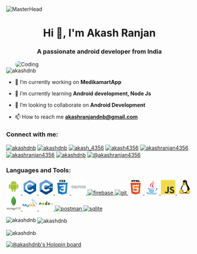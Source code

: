 ![MasterHead](https://1.bp.blogspot.com/-7A4WynwLsMw/XbBpCXG8fHI/AAAAAAAAMt4/uOa1bpLskYgrwGbllhSu2SDj_Mig8SXJQCLcBGAsYHQ/s1600/2000_600px.gif)
<h1 align="center">Hi 👋, I'm Akash Ranjan</h1>
<h3 align="center">A passionate android developer from India</h3>

<img align="right" alt="Coding" width="480" style="border-radius:20pt"
     src="https://user-images.githubusercontent.com/85953406/210246967-4b821047-02b2-4674-be2d-0790ae01ab05.gif">

<p align="left"> <img src="https://komarev.com/ghpvc/?username=akashdnb&label=Profile%20views&color=0e75b6&style=flat" alt="akashdnb" /> </p>

- 🔭 I’m currently working on **MedikamartApp**

- 🌱 I’m currently learning **Android development, Node Js**

- 👯 I’m looking to collaborate on **Android Development**

- 📫 How to reach me **akashranjandnb@gmail.com**

<h3 align="left">Connect with me:</h3>
<p align="left">
<a href="https://dev.to/akashdnb" target="blank"><img align="center" src="https://raw.githubusercontent.com/rahuldkjain/github-profile-readme-generator/master/src/images/icons/Social/devto.svg" alt="akashdnb" height="30" width="40" /></a>
<a href="https://linkedin.com/in/akashdnb" target="blank"><img align="center" src="https://raw.githubusercontent.com/rahuldkjain/github-profile-readme-generator/master/src/images/icons/Social/linked-in-alt.svg" alt="akashdnb" height="30" width="40" /></a>
<a href="https://instagram.com/akash_4356" target="blank"><img align="center" src="https://raw.githubusercontent.com/rahuldkjain/github-profile-readme-generator/master/src/images/icons/Social/instagram.svg" alt="akash_4356" height="30" width="40" /></a>
<a href="https://www.codechef.com/users/akash4356" target="blank"><img align="center" src="https://cdn.jsdelivr.net/npm/simple-icons@3.1.0/icons/codechef.svg" alt="akash4356" height="30" width="40" /></a>
<a href="https://www.hackerrank.com/akashranjan4356" target="blank"><img align="center" src="https://raw.githubusercontent.com/rahuldkjain/github-profile-readme-generator/master/src/images/icons/Social/hackerrank.svg" alt="akashranjan4356" height="30" width="40" /></a>
<a href="https://codeforces.com/profile/akashranjan4356" target="blank"><img align="center" src="https://raw.githubusercontent.com/rahuldkjain/github-profile-readme-generator/master/src/images/icons/Social/codeforces.svg" alt="akashranjan4356" height="30" width="40" /></a>
<a href="https://www.leetcode.com/akashdnb" target="blank"><img align="center" src="https://raw.githubusercontent.com/rahuldkjain/github-profile-readme-generator/master/src/images/icons/Social/leet-code.svg" alt="akashdnb" height="30" width="40" /></a>
<a href="https://www.hackerearth.com/@akashranjan4356" target="blank"><img align="center" src="https://raw.githubusercontent.com/rahuldkjain/github-profile-readme-generator/master/src/images/icons/Social/hackerearth.svg" alt="@akashranjan4356" height="30" width="40" /></a>
</p>

<h3 align="left">Languages and Tools:</h3>
<p align="left"> <a href="https://developer.android.com" target="_blank" rel="noreferrer"> <img src="https://raw.githubusercontent.com/devicons/devicon/master/icons/android/android-original-wordmark.svg" alt="android" width="40" height="40"/> </a> <a href="https://www.cprogramming.com/" target="_blank" rel="noreferrer"> <img src="https://raw.githubusercontent.com/devicons/devicon/master/icons/c/c-original.svg" alt="c" width="40" height="40"/> </a> <a href="https://www.w3schools.com/cpp/" target="_blank" rel="noreferrer"> <img src="https://raw.githubusercontent.com/devicons/devicon/master/icons/cplusplus/cplusplus-original.svg" alt="cplusplus" width="40" height="40"/> </a> <a href="https://www.w3schools.com/css/" target="_blank" rel="noreferrer"> <img src="https://raw.githubusercontent.com/devicons/devicon/master/icons/css3/css3-original-wordmark.svg" alt="css3" width="40" height="40"/> </a> <a href="https://expressjs.com" target="_blank" rel="noreferrer"> <img src="https://raw.githubusercontent.com/devicons/devicon/master/icons/express/express-original-wordmark.svg" alt="express" width="40" height="40"/> </a> <a href="https://firebase.google.com/" target="_blank" rel="noreferrer"> <img src="https://www.vectorlogo.zone/logos/firebase/firebase-icon.svg" alt="firebase" width="40" height="40"/> </a> <a href="https://git-scm.com/" target="_blank" rel="noreferrer"> <img src="https://www.vectorlogo.zone/logos/git-scm/git-scm-icon.svg" alt="git" width="40" height="40"/> </a> <a href="https://www.w3.org/html/" target="_blank" rel="noreferrer"> <img src="https://raw.githubusercontent.com/devicons/devicon/master/icons/html5/html5-original-wordmark.svg" alt="html5" width="40" height="40"/> </a> <a href="https://www.java.com" target="_blank" rel="noreferrer"> <img src="https://raw.githubusercontent.com/devicons/devicon/master/icons/java/java-original.svg" alt="java" width="40" height="40"/> </a> <a href="https://developer.mozilla.org/en-US/docs/Web/JavaScript" target="_blank" rel="noreferrer"> <img src="https://raw.githubusercontent.com/devicons/devicon/master/icons/javascript/javascript-original.svg" alt="javascript" width="40" height="40"/> </a> <a href="https://www.linux.org/" target="_blank" rel="noreferrer"> <img src="https://raw.githubusercontent.com/devicons/devicon/master/icons/linux/linux-original.svg" alt="linux" width="40" height="40"/> </a> <a href="https://www.mongodb.com/" target="_blank" rel="noreferrer"> <img src="https://raw.githubusercontent.com/devicons/devicon/master/icons/mongodb/mongodb-original-wordmark.svg" alt="mongodb" width="40" height="40"/> </a> <a href="https://www.mysql.com/" target="_blank" rel="noreferrer"> <img src="https://raw.githubusercontent.com/devicons/devicon/master/icons/mysql/mysql-original-wordmark.svg" alt="mysql" width="40" height="40"/> </a> <a href="https://nodejs.org" target="_blank" rel="noreferrer"> <img src="https://raw.githubusercontent.com/devicons/devicon/master/icons/nodejs/nodejs-original-wordmark.svg" alt="nodejs" width="40" height="40"/> </a> <a href="https://postman.com" target="_blank" rel="noreferrer"> <img src="https://www.vectorlogo.zone/logos/getpostman/getpostman-icon.svg" alt="postman" width="40" height="40"/> </a> <a href="https://www.sqlite.org/" target="_blank" rel="noreferrer"> <img src="https://www.vectorlogo.zone/logos/sqlite/sqlite-icon.svg" alt="sqlite" width="40" height="40"/> </a> </p>

<p><img align="left" src="https://github-readme-stats.vercel.app/api/top-langs?username=akashdnb&show_icons=true&locale=en&layout=compact" alt="akashdnb" /></p>

<p>&nbsp;<img align="center" src="https://github-readme-stats.vercel.app/api?username=akashdnb&show_icons=true&locale=en" alt="akashdnb" /></p>

<p><img align="center" src="https://github-readme-streak-stats.herokuapp.com/?user=akashdnb&" alt="akashdnb" /></p>


[![@akashdnb's Holopin board](https://holopin.me/akashdnb)](https://holopin.io/@akashdnb)
